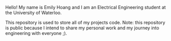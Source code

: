 Hello! My name is Emily Hoang and I am an Electrical Engineering student at the University of Waterloo. 

This repository is used to store all of my projects code. 
Note: this repository is public because I intend to share my personal work and my journey into engineering with everyone ;).

